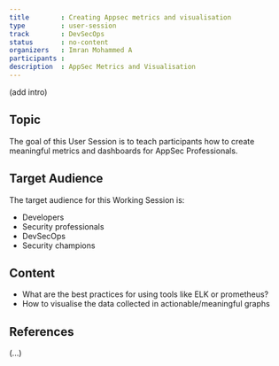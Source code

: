 ```yaml
---
title        : Creating Appsec metrics and visualisation
type         : user-session
track        : DevSecOps 
status       : no-content
organizers   : Imran Mohammed A
participants :
description  : AppSec Metrics and Visualisation
---
```


(add intro)

## Topic

The goal of this User Session is to teach participants how to create meaningful metrics and dashboards for AppSec Professionals. 

## Target Audience

The target audience for this Working Session is:
 - Developers
 - Security professionals
 - DevSecOps
 - Security champions

## Content

 - What are the best practices for using tools like ELK or prometheus?
 - How to visualise the data collected in actionable/meaningful graphs

## References

(...)

